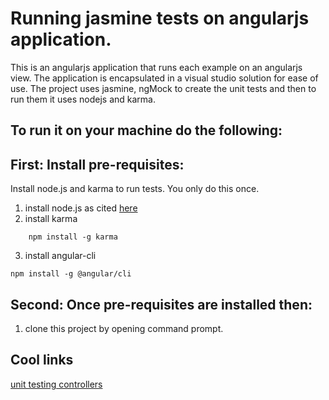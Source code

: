 # Running jasmine tests on angularjs application.
This is an angularjs application that runs each example on an angularjs view.  The application is encapsulated in a visual studio solution for ease of use.  The project uses jasmine, ngMock to create the unit tests and then to run them it uses nodejs and karma. 

## To run it on your machine do the following:

## First: Install pre-requisites:
Install node.js and karma to run tests.  You only do this once.
1. install node.js as cited [here](http://blog.teamtreehouse.com/install-node-js-npm-windows)
2. install karma
```
    npm install -g karma
```
3. install angular-cli
```
npm install -g @angular/cli
```

## Second: Once pre-requisites are installed then:

1. clone this project by opening command prompt.
 
## Cool links
 
 [unit testing controllers](https://nathanleclaire.com/blog/2013/12/13/how-to-unit-test-controllers-in-angularjs-without-setting-your-hair-on-fire/)
